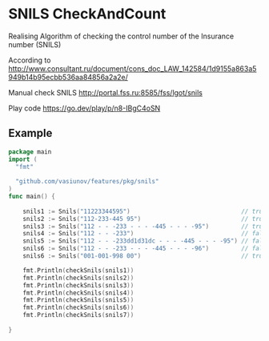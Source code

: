 SNILS CheckAndCount
================================

Realising Algorithm of checking the control number of the Insurance number (SNILS)

According to http://www.consultant.ru/document/cons_doc_LAW_142584/1d9155a863a5949b14b95ecbb536aa84856a2a2e/

Manual check SNILS http://portal.fss.ru:8585/fss/lgot/snils

Play code https://go.dev/play/p/n8-IBgC4oSN

## Example

```go
package main
import (
  "fmt"
  
  "github.com/vasiunov/features/pkg/snils"
)
func main() {
      
	snils1 := Snils("11223344595")                               // true <nil>
	snils2 := Snils("112-233-445 95")                            // true <nil>
	snils3 := Snils("112 - - -233 - - - -445 - - - -95")         // true <nil>
	snils4 := Snils("112 - - -233")                              // false invalid SNILS format
	snils5 := Snils("112 - - -233dd1d31dc - - - -445 - - - -95") // false invalid SNILS format
	snils6 := Snils("112 - - -233 - - - -445 - - - -96")         // false <nil>
	snils6 := Snils("001-001-998 00")        					 // true Checking SNILS is carried out only for numbers larger than the number 001-001-998

	fmt.Println(checkSnils(snils1))
	fmt.Println(checkSnils(snils2))
	fmt.Println(checkSnils(snils3))
	fmt.Println(checkSnils(snils4))
	fmt.Println(checkSnils(snils5))
	fmt.Println(checkSnils(snils6))
	fmt.Println(checkSnils(snils7))
	
}
```